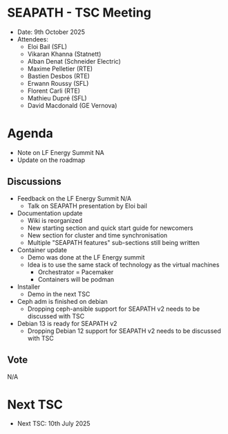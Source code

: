 # SEAPATH - TSC Meeting

- Date: 9th October 2025
- Attendees:
    - Eloi Bail (SFL)
    - Vikaran Khanna (Statnett)
    - Alban Denat (Schneider Electric)
    - Maxime Pelletier (RTE)
    - Bastien Desbos (RTE)
    - Erwann Roussy (SFL)
    - Florent Carli (RTE)
    - Mathieu Dupré (SFL)
    - David Macdonald (GE Vernova)

# Agenda

- Note on LF Energy Summit NA
- Update on the roadmap

## Discussions

- Feedback on the LF Energy Summit N/A
    - Talk on SEAPATH presentation by Eloi bail
- Documentation update
    - Wiki is reorganized
    - New starting section and quick start guide for newcomers
    - New section for cluster and time synchronisation
    - Multiple "SEAPATH features" sub-sections still being written
- Container update
    - Demo was done at the LF Energy summit
    - Idea is to use the same stack of technology as the virtual machines
        - Orchestrator = Pacemaker
        - Containers will be podman
- Installer
    - Demo in the next TSC
- Ceph adm is finished on debian
    - Dropping ceph-ansible support for SEAPATH v2 needs to be discussed with TSC
- Debian 13 is ready for SEAPATH v2
    - Dropping Debian 12 support for SEAPATH v2 needs to be discussed with TSC

## Vote

N/A

# Next TSC

- Next TSC: 10th July 2025
